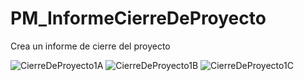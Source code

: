 # PM_InformeCierreDeProyecto
Crea un informe de cierre del proyecto

![CierreDeProyecto1A](https://user-images.githubusercontent.com/104856701/214366526-8fd0720d-53e2-49a9-9d2d-d22117dcf712.png)
![CierreDeProyecto1B](https://user-images.githubusercontent.com/104856701/214366556-f02b9a2e-4fb2-4662-8962-134dbd5d35dc.png)
![CierreDeProyecto1C](https://user-images.githubusercontent.com/104856701/214366586-3c707d2c-b9e8-4978-8331-d14bc025fec6.png)
